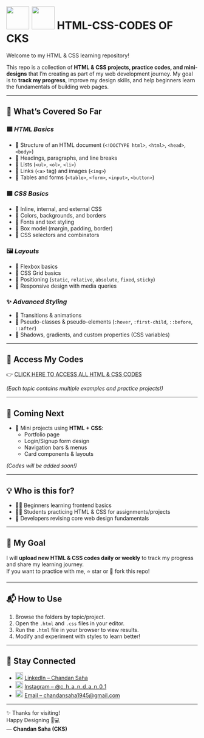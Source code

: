 # <img src="https://cdn.jsdelivr.net/gh/devicons/devicon/icons/html5/html5-original.svg" width="60"/> <img src="https://cdn.jsdelivr.net/gh/devicons/devicon/icons/css3/css3-original.svg" width="60"/> HTML-CSS-CODES OF CKS  

Welcome to my HTML & CSS learning repository!  

This repo is a collection of **HTML & CSS projects, practice codes, and mini-designs** that I’m creating as part of my web development journey. My goal is to **track my progress**, improve my design skills, and help beginners learn the fundamentals of building web pages.  

---

## 📘 What’s Covered So Far  

### 🟥 *HTML Basics*  
- 📝 Structure of an HTML document (`<!DOCTYPE html>`, `<html>`, `<head>`, `<body>`)  
- 📝 Headings, paragraphs, and line breaks  
- 📝 Lists (`<ul>`, `<ol>`, `<li>`)  
- 📝 Links (`<a>` tag) and images (`<img>`)  
- 📝 Tables and forms (`<table>`, `<form>`, `<input>`, `<button>`)  

### 🟦 *CSS Basics*  
- 🎨 Inline, internal, and external CSS  
- 🎨 Colors, backgrounds, and borders  
- 🎨 Fonts and text styling  
- 🎨 Box model (margin, padding, border)  
- 🎨 CSS selectors and combinators  

### 🖼 *Layouts*  
- 📐 Flexbox basics  
- 📐 CSS Grid basics  
- 📐 Positioning (`static`, `relative`, `absolute`, `fixed`, `sticky`)  
- 📐 Responsive design with media queries  

### ✨ *Advanced Styling*  
- 🌈 Transitions & animations  
- 🌈 Pseudo-classes & pseudo-elements (`:hover`, `:first-child`, `::before`, `::after`)  
- 🌈 Shadows, gradients, and custom properties (CSS variables)  

---

## 🔗 Access My Codes  
👉 [CLICK HERE TO ACCESS ALL HTML & CSS CODES](https://github.com/Chandansaha2005/HTML-CSS-CODES/tree/main)  

*(Each topic contains multiple examples and practice projects!)*  

---

## 🚀 Coming Next  
- 🎯 Mini projects using **HTML + CSS**:  
  - Portfolio page  
  - Login/Signup form design  
  - Navigation bars & menus  
  - Card components & layouts  

*(Codes will be added soon!)*  

---

## 💡 Who is this for?  
- 🧑‍💻 Beginners learning frontend basics  
- 👨‍🎓 Students practicing HTML & CSS for assignments/projects  
- 🚀 Developers revising core web design fundamentals  

---

## 📅 My Goal  
I will **upload new HTML & CSS codes daily or weekly** to track my progress and share my learning journey.  
If you want to practice with me, ⭐ star or 🍴 fork this repo!  

---

## 📬 How to Use  
1. Browse the folders by topic/project.  
2. Open the `.html` and `.css` files in your editor.  
3. Run the `.html` file in your browser to view results.  
4. Modify and experiment with styles to learn better!  

---

## 📣 Stay Connected  
- <img src="https://cdn.jsdelivr.net/gh/devicons/devicon/icons/linkedin/linkedin-original.svg" width="20"/> [LinkedIn – Chandan Saha](https://www.linkedin.com/in/chandansaha2005/)  
- <img src="https://cdn.jsdelivr.net/gh/devicons/devicon/icons/instagram/instagram-original.svg" width="20"/> [Instagram – @c_h_a_n_d_a_n_0_1](https://www.instagram.com/c_h_a_n_d_a_n_0_1)  
- <img src="https://img.icons8.com/color/48/gmail--v1.png" width="20"/> [Email – chandansaha1945@gmail.com](mailto:chandansaha1945@gmail.com)  

---

✨ Thanks for visiting!  
Happy Designing 🎨💻  
— **Chandan Saha (CKS)**
